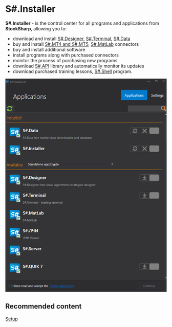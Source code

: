 # S\#.Installer

**S\#.Installer** \- is the control center for all programs and applications from **StockSharp**, allowing you to:

- download and install [S\#.Designer](Designer.md), [S\#.Terminal](Terminal.md), [S\#.Data](Hydra.md)
- buy and install [S\#.MT4 and S\#.MT5](MT.md), [S\#.MatLab](MatLab.md) connectors
- buy and install additional software
- install programs along with purchased connectors
- monitor the process of purchasing new programs
- download [S\#.API](StockSharpAbout.md) library and automatically monitor its updates
- download purchased training lessons, [S\#.Shell](Shell.md) program.

![first win installer](../images/first_win_installer.png)

## Recommended content

[Setup](Installer_Installation.md)
